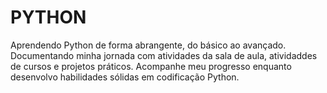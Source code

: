 # PYTHON

Aprendendo Python de forma abrangente, do básico ao avançado. Documentando minha jornada com atividades da sala de aula, atividaddes de cursos e projetos práticos. Acompanhe meu progresso enquanto desenvolvo habilidades sólidas em codificação Python. 
